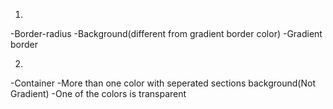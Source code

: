 1.
-Border-radius
-Background(different from gradient border color)
-Gradient border

2.
-Container
-More than one color with seperated sections background(Not Gradient)
-One of the colors is transparent
